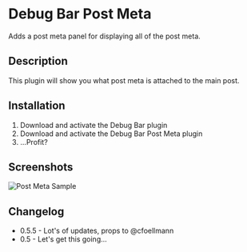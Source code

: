 # Debug Bar Post Meta

Adds a post meta panel for displaying all of the post meta.

## Description

This plugin will show you what post meta is attached to the main post.

## Installation

1. Download and activate the Debug Bar plugin
2. Download and activate the Debug Bar Post Meta plugin
3. ...Profit?

## Screenshots

![Post Meta Sample](https://raw.github.com/whyisjake/Debug-Bar-Post-Meta/master/screenshot-1.png "Post Meta Sample")

## Changelog

* 0.5.5 - Lot's of updates, props to @cfoellmann
* 0.5 - Let's get this going...
